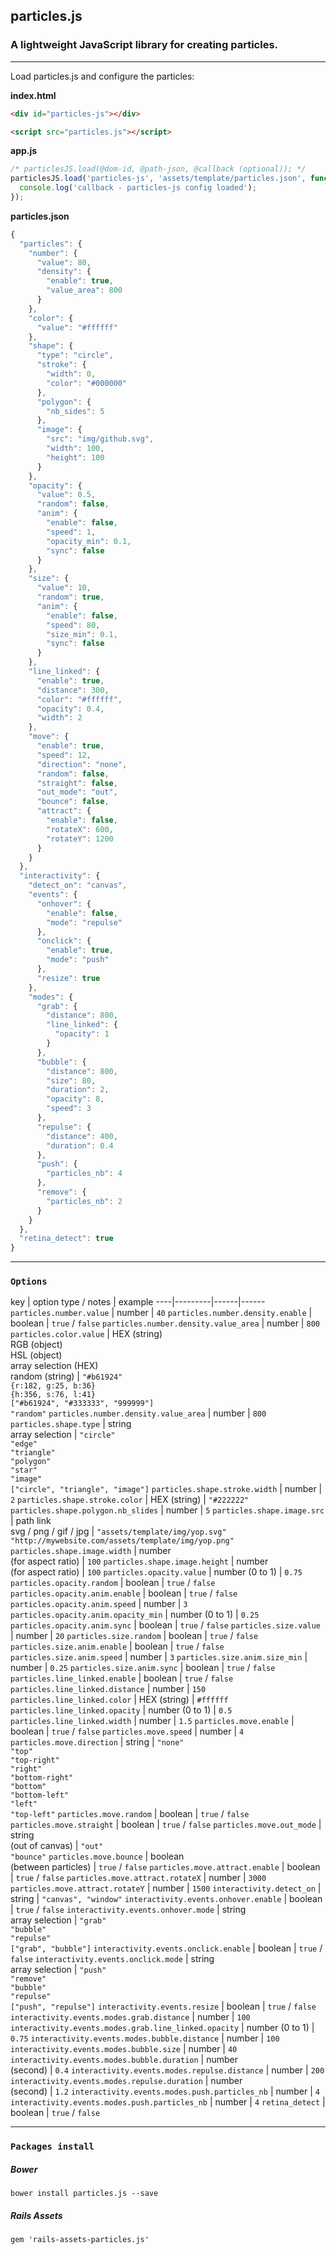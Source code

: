 ## particles.js

### A lightweight JavaScript library for creating particles.

-------------------------------

Load particles.js and configure the particles:

**index.html**
```html
<div id="particles-js"></div>

<script src="particles.js"></script>
```

**app.js**
```javascript
/* particlesJS.load(@dom-id, @path-json, @callback (optional)); */
particlesJS.load('particles-js', 'assets/template/particles.json', function() {
  console.log('callback - particles-js config loaded');
});
```

**particles.json**
```javascript
{
  "particles": {
    "number": {
      "value": 80,
      "density": {
        "enable": true,
        "value_area": 800
      }
    },
    "color": {
      "value": "#ffffff"
    },
    "shape": {
      "type": "circle",
      "stroke": {
        "width": 0,
        "color": "#000000"
      },
      "polygon": {
        "nb_sides": 5
      },
      "image": {
        "src": "img/github.svg",
        "width": 100,
        "height": 100
      }
    },
    "opacity": {
      "value": 0.5,
      "random": false,
      "anim": {
        "enable": false,
        "speed": 1,
        "opacity_min": 0.1,
        "sync": false
      }
    },
    "size": {
      "value": 10,
      "random": true,
      "anim": {
        "enable": false,
        "speed": 80,
        "size_min": 0.1,
        "sync": false
      }
    },
    "line_linked": {
      "enable": true,
      "distance": 300,
      "color": "#ffffff",
      "opacity": 0.4,
      "width": 2
    },
    "move": {
      "enable": true,
      "speed": 12,
      "direction": "none",
      "random": false,
      "straight": false,
      "out_mode": "out",
      "bounce": false,
      "attract": {
        "enable": false,
        "rotateX": 600,
        "rotateY": 1200
      }
    }
  },
  "interactivity": {
    "detect_on": "canvas",
    "events": {
      "onhover": {
        "enable": false,
        "mode": "repulse"
      },
      "onclick": {
        "enable": true,
        "mode": "push"
      },
      "resize": true
    },
    "modes": {
      "grab": {
        "distance": 800,
        "line_linked": {
          "opacity": 1
        }
      },
      "bubble": {
        "distance": 800,
        "size": 80,
        "duration": 2,
        "opacity": 8,
        "speed": 3
      },
      "repulse": {
        "distance": 400,
        "duration": 0.4
      },
      "push": {
        "particles_nb": 4
      },
      "remove": {
        "particles_nb": 2
      }
    }
  },
  "retina_detect": true
}
```

-------------------------------

### `Options`

key | option type / notes | example
----|---------|------|------
`particles.number.value` | number | `40`
`particles.number.density.enable` | boolean | `true` / `false` 
`particles.number.density.value_area` | number | `800`
`particles.color.value` | HEX (string) <br /> RGB (object) <br /> HSL (object) <br /> array selection (HEX) <br /> random (string) | `"#b61924"` <br /> `{r:182, g:25, b:36}` <br />  `{h:356, s:76, l:41}` <br /> `["#b61924", "#333333", "999999"]` <br /> `"random"`
`particles.number.density.value_area` | number | `800`
`particles.shape.type` | string <br /> array selection | `"circle"` <br /> `"edge"` <br /> `"triangle"` <br /> `"polygon"` <br /> `"star"` <br /> `"image"` <br /> `["circle", "triangle", "image"]`
`particles.shape.stroke.width` | number | `2`
`particles.shape.stroke.color` | HEX (string) | `"#222222"`
`particles.shape.polygon.nb_slides` | number | `5`
`particles.shape.image.src` | path link <br /> svg / png / gif / jpg | `"assets/template/img/yop.svg"` <br /> `"http://mywebsite.com/assets/template/img/yop.png"`
`particles.shape.image.width` | number <br />(for aspect ratio) | `100`
`particles.shape.image.height` | number <br />(for aspect ratio) | `100`
`particles.opacity.value` | number (0 to 1) | `0.75`
`particles.opacity.random` | boolean | `true` / `false` 
`particles.opacity.anim.enable` | boolean | `true` / `false` 
`particles.opacity.anim.speed` | number | `3`
`particles.opacity.anim.opacity_min` | number (0 to 1) | `0.25`
`particles.opacity.anim.sync` | boolean | `true` / `false`
`particles.size.value` | number | `20`
`particles.size.random` | boolean | `true` / `false` 
`particles.size.anim.enable` | boolean | `true` / `false` 
`particles.size.anim.speed` | number | `3`
`particles.size.anim.size_min` | number | `0.25`
`particles.size.anim.sync` | boolean | `true` / `false`
`particles.line_linked.enable` | boolean | `true` / `false`
`particles.line_linked.distance` | number | `150`
`particles.line_linked.color` | HEX (string) | `#ffffff`
`particles.line_linked.opacity` | number (0 to 1) | `0.5`
`particles.line_linked.width` | number | `1.5`
`particles.move.enable` | boolean | `true` / `false`
`particles.move.speed` | number | `4`
`particles.move.direction` | string | `"none"` <br /> `"top"` <br /> `"top-right"` <br /> `"right"` <br /> `"bottom-right"` <br /> `"bottom"` <br /> `"bottom-left"` <br /> `"left"` <br /> `"top-left"`
`particles.move.random` | boolean | `true` / `false`
`particles.move.straight` | boolean | `true` / `false`
`particles.move.out_mode` | string <br /> (out of canvas) | `"out"` <br /> `"bounce"`
`particles.move.bounce` | boolean <br /> (between particles) | `true` / `false`
`particles.move.attract.enable` | boolean | `true` / `false`
`particles.move.attract.rotateX` | number | `3000`
`particles.move.attract.rotateY` | number | `1500`
`interactivity.detect_on` | string | `"canvas", "window"`
`interactivity.events.onhover.enable` | boolean | `true` / `false`
`interactivity.events.onhover.mode` | string <br /> array selection | `"grab"` <br /> `"bubble"` <br /> `"repulse"` <br /> `["grab", "bubble"]`
`interactivity.events.onclick.enable` | boolean | `true` / `false`
`interactivity.events.onclick.mode` | string <br /> array selection | `"push"` <br /> `"remove"` <br /> `"bubble"` <br /> `"repulse"` <br /> `["push", "repulse"]`
`interactivity.events.resize` | boolean | `true` / `false`
`interactivity.events.modes.grab.distance` | number | `100`
`interactivity.events.modes.grab.line_linked.opacity` | number (0 to 1) | `0.75`
`interactivity.events.modes.bubble.distance` | number | `100`
`interactivity.events.modes.bubble.size` | number | `40`
`interactivity.events.modes.bubble.duration` | number <br /> (second) | `0.4`
`interactivity.events.modes.repulse.distance` | number | `200`
`interactivity.events.modes.repulse.duration` | number <br /> (second) | `1.2`
`interactivity.events.modes.push.particles_nb` | number | `4`
`interactivity.events.modes.push.particles_nb` | number | `4`
`retina_detect` | boolean | `true` / `false`

-------------------------------

### `Packages install`

##### ***Bower***
```
bower install particles.js --save
```

##### ***Rails Assets***
```
gem 'rails-assets-particles.js'
```